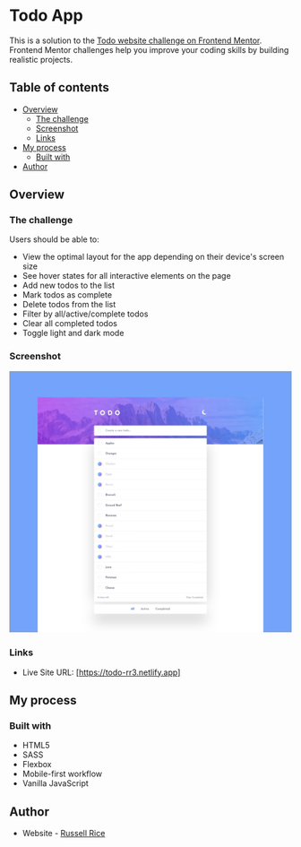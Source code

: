 # Todo App

This is a solution to the [Todo website challenge on Frontend Mentor](https://www.frontendmentor.io/challenges/todo-app-Su1_KokOW). Frontend Mentor challenges help you improve your coding skills by building realistic projects.

## Table of contents

- [Overview](#overview)
  - [The challenge](#the-challenge)
  - [Screenshot](#screenshot)
  - [Links](#links)
- [My process](#my-process)
  - [Built with](#built-with)
- [Author](#author)

## Overview

### The challenge

Users should be able to:

- View the optimal layout for the app depending on their device's screen size
- See hover states for all interactive elements on the page
- Add new todos to the list
- Mark todos as complete
- Delete todos from the list
- Filter by all/active/complete todos
- Clear all completed todos
- Toggle light and dark mode

### Screenshot

![](./preview.jpg)

### Links

- Live Site URL: [https://todo-rr3.netlify.app]

## My process

### Built with

- HTML5
- SASS
- Flexbox
- Mobile-first workflow
- Vanilla JavaScript

## Author

- Website - [Russell Rice](https://rr3developer.netlify.app)
